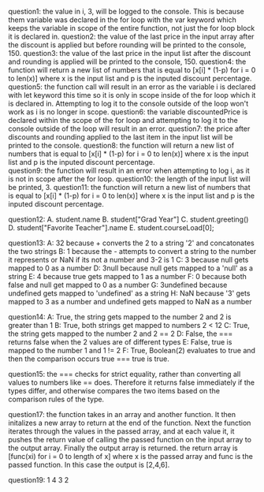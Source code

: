 question1: the value in i, 3, will be logged to the console.  This is because them variable was declared in the for loop with the var keyword which keeps the variable in scope of the entire function, not just the for loop block it is declared in.
question2: the value of the last price in the input array after the discount is applied but before rounding will be printed to the console, 150.
question3: the value of the last price in the input list after the discount and rounding is applied will be printed to the console, 150.
question4: the function will return a new list of numbers that is equal to [x[i] * (1-p) for i = 0 to len(x)] where x is the input list and p is the inputed discount percentage.
question5: the function call will result in an error as the variable i is declared with let keyword this time so it is only in scope inside of the for loop which it is declared in. Attempting to log it to the console outside of the loop won't work as i is no longer in scope.
question6:  the variable discountedPrice is declared within the scope of the for loop and attempting to log it to the console outside of the loop will result in an error.
question7:  the price after discounts and rounding applied to the last item in the input list will be printed to the console.
question8: the function will return a new list of numbers that is equal to [x[i] * (1-p) for i = 0 to len(x)] where x is the input list and p is the inputed discount percentage.   
question9:  the function will result in an error when attempting to log i, as it is not in scope after the for loop.
question10:  the length of the input list will be printed, 3.
question11:  the function will return a new list of numbers that is equal to [x[i] * (1-p) for i = 0 to len(x)] where x is the input list and p is the inputed discount percentage.

question12:
A. student.name
B. student["Grad Year"]
C. student.greeting()
D. student["Favorite Teacher"].name
E. student.courseLoad[0];

question13:
    A: 32 because + converts the 2 to a string '2' and concatonates the two strings
    B: 1 because the - attempts to convert a string to the number it represents or NaN if its not a number and 3-2 is 1
    C: 3 because null gets mapped to 0 as a number
    D: 3null because null gets mapped to a 'null' as a string
    E: 4 because true gets mapped to 1 as a number
    F: 0 because both false and null get mapped to 0 as a number
    G: 3undefined because undefined gets mapped to 'undefined' as a string
    H: NaN because '3' gets mapped to 3 as a number and undefined gets mapped to NaN as a number

question14:
    A: True, the string gets mapped to the number 2 and 2 is greater than 1
    B: True, both strings get mapped to numbers 2 < 12
    C: True, the string gets mapped to the number 2 and 2 == 2
    D: False, the === returns false when the 2 values are of different types
    E: False, true is mapped to the number 1 and 1 != 2
    F: True, Boolean(2) evaluates to true and then the comparison occurs true === true is true.

question15:  the === checks for strict equality, rather than converting all values to numbers like == does.  Therefore it returns false immediately if the types differ, and otherwise compares the two items based on the comparison rules of the type.

question17: the function takes in an array and another function.  It then initalizes a new array to return at the end of the function.  Next the function iterates through the values in the passed array, and at each value it, it pushes the return value of calling the passed function on the input array to the output array. Finally the output array is returned.  the return array is [func(xi) for i = 0 to length of x] where x is the passed array and func is the passed function.  In this case the output is [2,4,6].

question19: 
1
4
3
2
